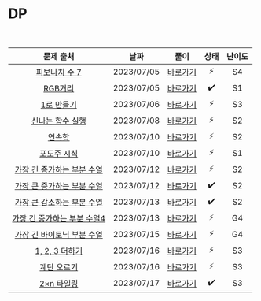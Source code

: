 # DP

<br>

|                              문제 출처                               |    날짜    |          풀이          | 상태 | 난이도 |
| :------------------------------------------------------------------: | :--------: | :--------------------: | :--: | :----: |
|        [피보나치 수 7](https://www.acmicpc.net/problem/15624)        | 2023/07/05 | [바로가기](./15624.js) |  ⚡  |   S4   |
|           [RGB거리](https://www.acmicpc.net/problem/1149)            | 2023/07/05 | [바로가기](./1149.js)  |  ✔️  |   S1   |
|          [1로 만들기](https://www.acmicpc.net/problem/1463)          | 2023/07/06 | [바로가기](./1463.js)  |  ⚡  |   S3   |
|       [신나는 함수 실행](https://www.acmicpc.net/problem/9184)       | 2023/07/08 | [바로가기](./9184.js)  |  ⚡  |   S2   |
|            [연속합](https://www.acmicpc.net/problem/1912)            | 2023/07/10 | [바로가기](./1912.js)  |  ⚡  |   S2   |
|         [포도주 시식](https://www.acmicpc.net/problem/2156)          | 2023/07/10 | [바로가기](./2156.js)  |  ⚡  |   S1   |
| [가장 긴 증가하는 부분 수열](https://www.acmicpc.net/problem/11053)  | 2023/07/12 | [바로가기](./11053.js) |  ⚡  |   S2   |
| [가장 큰 증가하는 부분 수열](https://www.acmicpc.net/problem/11055)  | 2023/07/12 | [바로가기](./11055.js) |  ✔️  |   S2   |
| [가장 큰 감소하는 부분 수열](https://www.acmicpc.net/problem/11722)  | 2023/07/13 | [바로가기](./11722.js) |  ✔️  |   S2   |
| [가장 긴 증가하는 부분 수열4](https://www.acmicpc.net/problem/14002) | 2023/07/13 | [바로가기](./14002.js) |  ⚡  |   G4   |
| [가장 긴 바이토닉 부분 수열](https://www.acmicpc.net/problem/11054)  | 2023/07/15 | [바로가기](./11054.js) |  ⚡  |   G4   |
|        [1, 2, 3 더하기](https://www.acmicpc.net/problem/9095)        | 2023/07/16 | [바로가기](./9095.js)  |  ⚡  |   S3   |
|         [계단 오르기](https://www.acmicpc.net/problem/2579)          | 2023/07/16 | [바로가기](./2579.js)  |  ⚡  |   S3   |
|         [2×n 타일링](https://www.acmicpc.net/problem/11726)          | 2023/07/17 | [바로가기](./11726.js) |  ✔️  |   S3   |
